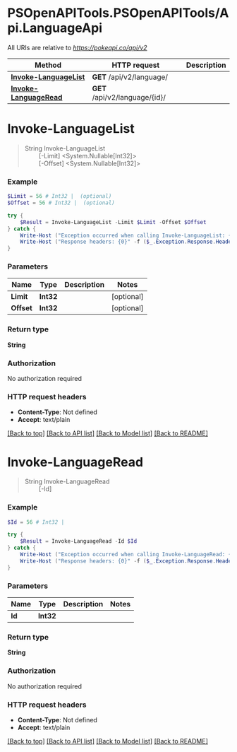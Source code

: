 # PSOpenAPITools.PSOpenAPITools/Api.LanguageApi

All URIs are relative to *https://pokeapi.co/api/v2*

Method | HTTP request | Description
------------- | ------------- | -------------
[**Invoke-LanguageList**](LanguageApi.md#Invoke-LanguageList) | **GET** /api/v2/language/ | 
[**Invoke-LanguageRead**](LanguageApi.md#Invoke-LanguageRead) | **GET** /api/v2/language/{id}/ | 


<a name="Invoke-LanguageList"></a>
# **Invoke-LanguageList**
> String Invoke-LanguageList<br>
> &nbsp;&nbsp;&nbsp;&nbsp;&nbsp;&nbsp;&nbsp;&nbsp;[-Limit] <System.Nullable[Int32]><br>
> &nbsp;&nbsp;&nbsp;&nbsp;&nbsp;&nbsp;&nbsp;&nbsp;[-Offset] <System.Nullable[Int32]><br>



### Example
```powershell
$Limit = 56 # Int32 |  (optional)
$Offset = 56 # Int32 |  (optional)

try {
    $Result = Invoke-LanguageList -Limit $Limit -Offset $Offset
} catch {
    Write-Host ("Exception occurred when calling Invoke-LanguageList: {0}" -f ($_.ErrorDetails | ConvertFrom-Json))
    Write-Host ("Response headers: {0}" -f ($_.Exception.Response.Headers | ConvertTo-Json))
}
```

### Parameters

Name | Type | Description  | Notes
------------- | ------------- | ------------- | -------------
 **Limit** | **Int32**|  | [optional] 
 **Offset** | **Int32**|  | [optional] 

### Return type

**String**

### Authorization

No authorization required

### HTTP request headers

 - **Content-Type**: Not defined
 - **Accept**: text/plain

[[Back to top]](#) [[Back to API list]](../README.md#documentation-for-api-endpoints) [[Back to Model list]](../README.md#documentation-for-models) [[Back to README]](../README.md)

<a name="Invoke-LanguageRead"></a>
# **Invoke-LanguageRead**
> String Invoke-LanguageRead<br>
> &nbsp;&nbsp;&nbsp;&nbsp;&nbsp;&nbsp;&nbsp;&nbsp;[-Id] <Int32><br>



### Example
```powershell
$Id = 56 # Int32 | 

try {
    $Result = Invoke-LanguageRead -Id $Id
} catch {
    Write-Host ("Exception occurred when calling Invoke-LanguageRead: {0}" -f ($_.ErrorDetails | ConvertFrom-Json))
    Write-Host ("Response headers: {0}" -f ($_.Exception.Response.Headers | ConvertTo-Json))
}
```

### Parameters

Name | Type | Description  | Notes
------------- | ------------- | ------------- | -------------
 **Id** | **Int32**|  | 

### Return type

**String**

### Authorization

No authorization required

### HTTP request headers

 - **Content-Type**: Not defined
 - **Accept**: text/plain

[[Back to top]](#) [[Back to API list]](../README.md#documentation-for-api-endpoints) [[Back to Model list]](../README.md#documentation-for-models) [[Back to README]](../README.md)

